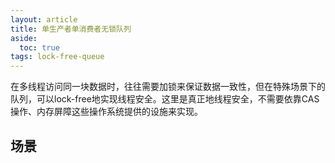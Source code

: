 ```yaml
---
layout: article
title: 单生产者单消费者无锁队列
aside:
  toc: true
tags: lock-free-queue
---
```


在多线程访问同一块数据时，往往需要加锁来保证数据一致性，但在特殊场景下的队列，可以lock-free地实现线程安全。这里是真正地线程安全，不需要依靠CAS操作、内存屏障这些操作系统提供的设施来实现。
<!--more-->

## 场景
